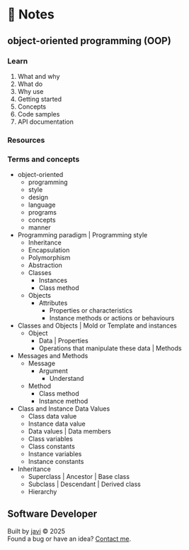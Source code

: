 # :memo: Notes
## object-oriented programming (OOP)
### Learn
1. What and why
2. What do
3. Why use
4. Getting started
5. Concepts
6. Code samples
7. API documentation
### Resources
### Terms and concepts
* object-oriented
  - programming
  - style
  - design
  - language
  - programs
  - concepts
  - manner
* Programming paradigm | Programming style
  - Inheritance
  - Encapsulation
  - Polymorphism
  - Abstraction
  * Classes
    - Instances
    - Class method
  * Objects
    * Attributes
      - Properties or characteristics
      - Instance methods or actions or behaviours
* Classes and Objects | Mold or Template and instances
  * Object
    - Data | Properties
    - Operations that manipulate these data | Methods
* Messages and Methods
  * Message
    * Argument
      - Understand
  * Method
    - Class method
    - Instance method
* Class and Instance Data Values
  - Class data value
  - Instance data value
  - Data values | Data members
  - Class variables
  - Class constants
  - Instance variables
  - Instance constants
* Inheritance
  - Superclass | Ancestor | Base class
  - Subclass | Descendant | Derived class
  - Hierarchy
## Software Developer
Built by [javi](https://github.com/javierandres-dev/) :copyright: 2025  
Found a bug or have an idea? [Contact me](https://www.linkedin.com/in/javierandres-dev/).

